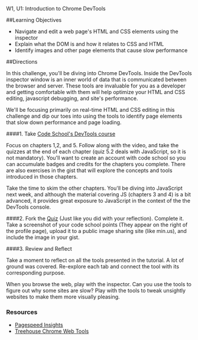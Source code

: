 W1, U1: Introduction to Chrome DevTools

##Learning Objectives
* Navigate and edit a web page's HTML and CSS elements using the inspector
* Explain what the DOM is and how it relates to CSS and HTML 
* Identify images and other page elements that cause slow performance


##Directions

In this challenge, you'll be diving into Chrome DevTools.  Inside the DevTools inspector window is an inner world of data that is communicated between the browser and server.  These tools are invaluable for you as a developer and getting comfortable with them will help optimize your HTML and CSS editing, javascript debugging, and site's performance. 

We'll be focusing primarily on real-time HTML and CSS editing in this challenge and dip our toes into using the tools to identify page elements that slow down performance and page loading.

####1. Take <a href="http://discover-devtools.codeschool.com/" target="_blank">Code School's DevTools course</a>  

Focus on chapters 1,2, and 5.  Follow along with the video, and take the quizzes at the end of each chapter (quiz 5.2 deals with JavaScript, so it is not mandatory).  You'll want to create an account with code school so you can accumulate badges and credits for the chapters you complete.  There are also exercises in the gist that will explore the concepts and tools introduced in those chapters.

Take the time to skim the other chapters.  You'll be diving into JavaScript next week, and although the material covering JS (chapters 3 and 4) is a bit advanced, it provides great exposure to JavaScript in the context of the the DevTools console.

####2. Fork the <a href="https://gist.github.com/dbc-challenges/0c009b8918f8b2299572" target="_blank"> Quiz</a> 
(Just like you did with your reflection). Complete it. Take a screenshot of your code school points (They appear on the right of the profile page), upload it to a public image sharing site (like min.us), and include the image in your gist.  

####3. Review and Reflect

Take a moment to reflect on all the tools presented in the tutorial.  A lot of ground was covered.  Re-explore each tab and connect the tool with its corresponding purpose.  

When you browse the web, play with the inspector. Can you use the tools to figure out why some sites are slow?  Play with the tools to tweak unsightly websites to make them more visually pleasing.  


### Resources
- <a href="https://chrome.google.com/webstore/detail/pagespeed-insights-by-goo/gplegfbjlmmehdoakndmohflojccocli?hl=en" target="_blank">Pagespeed Insights</a>
- <a href="http://blog.teamtreehouse.com/learn-to-use-the-chrome-devtools-on-treehouse" target="_blank">Treehouse Chrome Web Tools</a>

